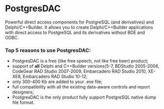 # PostgresDAC

Powerful direct access components for PostgreSQL (and derivatives) and Delphi/C++Builder. 
It allows you to create Delphi/C++Builder applications with direct access to PostgreSQL and its derivatives without BDE and ODBC. 

### Top 5 reasons to use PostgresDAC:

- PostgresDAC is a free (like free speech, not like free beer) product;
- support of **all** Delphi and C++Builder versions(5-7, BDStudio 2005-2006, CodeGear RAD Studio 2007-2009, Embarcadero RAD Studio 2010, XE-XE8, Embarcadero RAD Studio 10-12;
- only 300-400 Kb are added to your .exe file;
- full compatibility with all the existing data-aware controls and report designers;
- PostgresDAC is the only product fully support PostgreSQL native dump file format.


